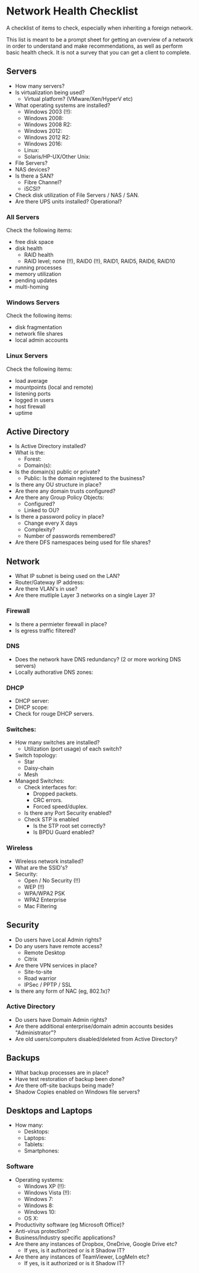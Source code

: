 # Network Health Checklist
A checklist of items to check, especially when inheriting a foreign network.

This list is meant to be a prompt sheet for getting an overview of a network
in order to understand and make recommendations, as well as perform basic
health check. It is not a survey that you can get a client to complete.

## Servers
- How many servers?
- Is virtualization being used?
  - Virtual platform? (VMware/Xen/HyperV etc)
- What operating systems are installed?
  - Windows 2003 (!!):
  - Windows 2008:
  - Windows 2008 R2:
  - Windows 2012:
  - Windows 2012 R2:
  - Windows 2016:
  - Linux:
  - Solaris/HP-UX/Other Unix:
- File Servers?
- NAS devices?
- Is there a SAN?
  - Fibre Channel?
  - iSCSI?
- Check disk utilization of File Servers / NAS / SAN.
- Are there UPS units installed? Operational?

### All Servers
Check the following items:
- free disk space
- disk health
  - RAID health
  - RAID level; none (!!), RAID0 (!!), RAID1, RAID5, RAID6, RAID10
- running processes
- memory utilization
- pending updates
- multi-homing

### Windows Servers
Check the following items:
- disk fragmentation
- network file shares
- local admin accounts

### Linux Servers
Check the following items:
- load average
- mountpoints (local and remote)
- listening ports
- logged in users
- host firewall
- uptime

## Active Directory
- Is Active Directory installed?
- What is the:
  - Forest:
  - Domain(s):
- Is the domain(s) public or private?
  - Public: Is the domain registered to the business?
- Is there any OU structure in place?
- Are there any domain trusts configured?
- Are there any Group Policy Objects:
  - Configured?
  - Linked to OU?
- Is there a password policy in place?
  - Change every X days
  - Complexity?
  - Number of passwords remembered?
- Are there DFS namespaces being used for file shares?

## Network
- What IP subnet is being used on the LAN?
- Router/Gateway IP address:
- Are there VLAN's in use?
- Are there mutliple Layer 3 networks on a single Layer 3?

### Firewall
- Is there a permieter firewall in place?
- Is egress traffic filtered?

### DNS
- Does the network have DNS redundancy? (2 or more working DNS servers)
- Locally authorative DNS zones:

### DHCP
- DHCP server:
- DHCP scope:
- Check for rouge DHCP servers.

### Switches:
- How many switches are installed?
  - Utilization (port usage) of each switch?
- Switch topology:
  - Star
  - Daisy-chain
  - Mesh
- Managed Switches:
  - Check interfaces for:
    - Dropped packets.
    - CRC errors.
    - Forced speed/duplex.
  - Is there any Port Security enabled?
  - Check STP is enabled
    - Is the STP root set correctly?
    - Is BPDU Guard enabled?

### Wireless
- Wireless network installed?
- What are the SSID's?
- Security:
  - Open / No Security (!!)
  - WEP (!!)
  - WPA/WPA2 PSK
  - WPA2 Enterprise
  - Mac Filtering

## Security
- Do users have Local Admin rights?
- Do any users have remote access?
  - Remote Desktop
  - Citrix
- Are there VPN services in place?
  - Site-to-site
  - Road warrior
  - IPSec / PPTP / SSL
- Is there any form of NAC (eg, 802.1x)?

### Active Directory
- Do users have Domain Admin rights?
- Are there additional enterprise/domain admin accounts besides "Administrator"?
- Are old users/computers disabled/deleted from Active Directory?

## Backups
- What backup processes are in place?
- Have test restoration of backup been done?
- Are there off-site backups being made?
- Shadow Copies enabled on Windows file servers?

## Desktops and Laptops
- How many:
  - Desktops:
  - Laptops:
  - Tablets:
  - Smartphones:

### Software
- Operating systems:
  - Windows XP (!!):
  - Windows Vista (!!):
  - Windows 7:
  - Windows 8:
  - Windows 10:
  - OS X:
- Productivity software (eg Microsoft Office)?
- Anti-virus protection?
- Business/Industry specific applications?
- Are there any instances of Dropbox, OneDrive, Google Drive etc?
  - If yes, is it authorized or is it Shadow IT?
- Are there any instances of TeamViewer, LogMeIn etc?
  - If yes, is it authorized or is it Shadow IT?
